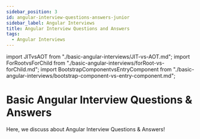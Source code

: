 ```yaml
---
sidebar_position: 3
id: angular-interview-questions-answers-junior
sidebar_label: Angular Interviews
title: Angular Interview Questions and Answers
tags:
  - Angular Interviews
---
```


import JITvsAOT from "./basic-angular-interviews/JIT-vs-AOT.md";
import ForRootvsForChild from "./basic-angular-interviews/forRoot-vs-forChild.md";
import BootstrapComponentvsEntryComponent from "./basic-angular-interviews/bootstrap-component-vs-entry-component.md";

# Basic Angular Interview Questions & Answers

Here, we discuss about Angular Interview Questions & Answers!

## 

<div className="interview">
  <JITvsAOT />
</div>

<div className="interview">
  <ForRootvsForChild />
</div>

<div className="interview">
  <BootstrapComponentvsEntryComponent />
</div>